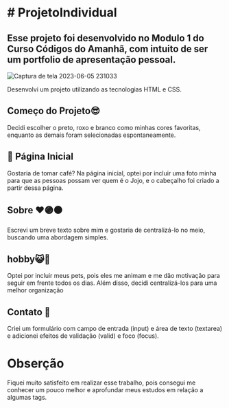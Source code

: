 <h1># ProjetoIndividual</h1>
<h2> Esse projeto foi desenvolvido no Modulo 1 do Curso Códigos do Amanhã, com intuito de ser um portfolio de apresentação pessoal.</h2>

![Captura de tela 2023-06-05 231033](https://github.com/JojoPrc/projeto-individual/assets/133131579/e5c84079-a1d1-4ee3-adaa-812bd8ed394f)

<p> Desenvolvi um projeto utilizando as tecnologias HTML e CSS. </p>

 <h2>Começo do Projeto😎</h2>
 <p> Decidi escolher o preto, roxo e branco como minhas cores favoritas, enquanto as demais foram selecionadas espontaneamente. </p>

<h2>🍵 Página Inicial</h2>
  <p> Gostaria de tomar café? Na página inicial, optei por incluir uma foto minha para que as pessoas possam ver quem é o Jojo, e o cabeçalho foi criado a partir dessa página.</p> 

<h2>Sobre ❤️🟣⚫</h2>
  <p>Escrevi um breve texto sobre mim e gostaria de centralizá-lo no meio, buscando uma abordagem simples.</p>

<h2>hobby😺🐶</h2>
  <p>Optei por incluir meus pets, pois eles me animam e me dão motivação para seguir em frente todos os dias. Além disso, decidi centralizá-los para uma melhor organização</p>

<h2>Contato 📝</h2>
 <p>Criei um formulário com campo de entrada (input) e área de texto (textarea) e adicionei efeitos de validação (valid) e foco (focus).</p>
  
<h1>Obserção</h1>
  <p>Fiquei muito satisfeito em realizar esse trabalho, pois consegui me conhecer um pouco melhor e aprofundar meus estudos em relação a algumas tags.</p>






